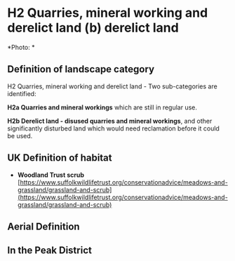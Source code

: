 # H2 Quarries, mineral working and derelict land (b) derelict land


*Photo: *

## Definition of landscape category

H2 Quarries, mineral working and derelict land - Two sub-categories are identified:

**H2a Quarries and mineral workings** which are still in regular use.

**H2b Derelict land - disused quarries and mineral workings**, and other significantly disturbed land which would need reclamation before it could be used.

## UK Definition of habitat

* **Woodland Trust scrub** [https://www.suffolkwildlifetrust.org/conservationadvice/meadows-and-grassland/grassland-and-scrub](https://www.suffolkwildlifetrust.org/conservationadvice/meadows-and-grassland/grassland-and-scrub)

## Aerial Definition



## In the Peak District
